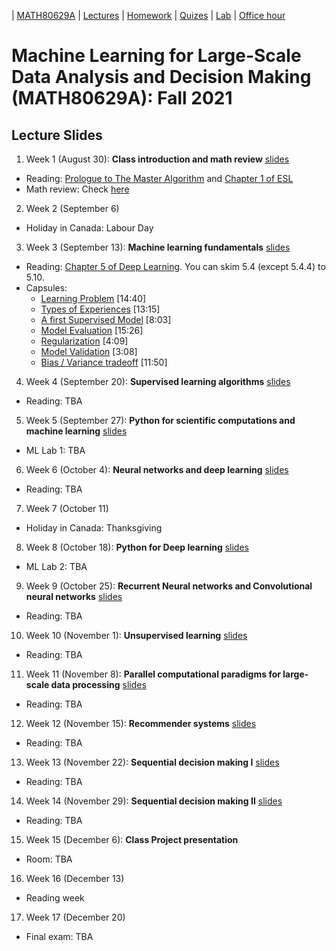 | [MATH80629A](main.md) | [Lectures](lectures.md) | [Homework](homework.md) | [Quizes](quizes.md) | [Lab](lab.md) | [Office hour](office_hr.md)
# Machine Learning for Large-Scale Data Analysis and Decision Making (MATH80629A): Fall 2021

## Lecture Slides

1. Week 1 (August 30): **Class introduction and math review** [slides]()
- Reading: [Prologue to The Master Algorithm](http://homes.cs.washington.edu/~pedrod/Prologue.pdf) and [Chapter 1 of ESL](https://web.stanford.edu/~hastie/Papers/ESLII.pdf)
- Math review: Check [here](http://www.cs.toronto.edu/~lcharlin/courses/80-629/math_resources.html)

2. Week 2 (September 6)
* Holiday in Canada: Labour Day

3. Week 3 (September 13): **Machine learning fundamentals** [slides]()
- Reading:  [Chapter 5 of Deep Learning](http://www.deeplearningbook.org/contents/ml.html). You can skim 5.4 (except 5.4.4) to 5.10.
- Capsules:  
   * [Learning Problem](https://youtu.be/XHjYLAooCQI) [14:40]
   * [Types of Experiences](https://youtu.be/bUrw6MWiI7E) [13:15]
   * [A first Supervised Model](https://www.youtube.com/watch?v=fu8IBbPREBg) [8:03]
   * [Model Evaluation](https://youtu.be/jB69v09vrn8) [15:26]
   * [Regularization](https://www.youtube.com/watch?v=SFzhFrWOTEI) [4:09]
   * [Model Validation](https://www.youtube.com/watch?v=WoFGyFvyoeo) [3:08]
   * [Bias / Variance tradeoff](https://www.youtube.com/watch?v=L5Hehy9s8SI) [11:50]

4. Week 4 (September 20): **Supervised learning algorithms** [slides]()
- Reading: TBA


5. Week 5 (September 27): **Python for scientific computations and machine learning** [slides]()
* ML Lab 1: TBA

6. Week 6 (October 4): **Neural networks and deep learning** [slides]()
- Reading: TBA

7. Week 7 (October 11)
* Holiday in Canada: Thanksgiving

8. Week 8 (October 18): **Python for Deep learning** [slides]()
* ML Lab 2: TBA

9. Week 9 (October 25): **Recurrent Neural networks and Convolutional neural networks** [slides]()
- Reading: TBA

10. Week 10 (November 1): **Unsupervised learning** [slides]()
- Reading: TBA

11. Week 11 (November 8): **Parallel computational paradigms for large-scale data processing** [slides]()
- Reading: TBA

12. Week 12 (November 15): **Recommender systems** [slides]()
- Reading: TBA

13. Week 13 (November 22): **Sequential decision making I** [slides]()
- Reading: TBA

14. Week 14 (November 29): **Sequential decision making II** [slides]()
- Reading: TBA

15. Week 15 (December 6): **Class Project presentation**
* Room: TBA

16. Week 16 (December 13)
* Reading week

17. Week 17 (December 20)
* Final exam: TBA


